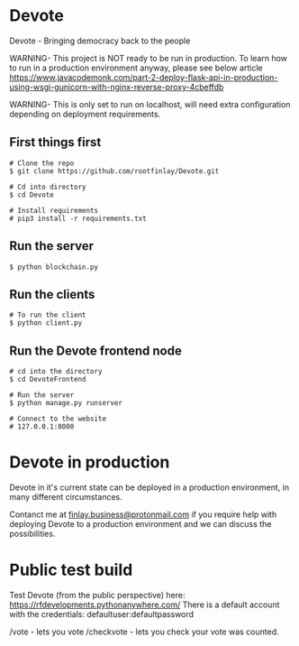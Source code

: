 # Devote
Devote - Bringing democracy back to the people

WARNING- This project is NOT ready to be run in production. To learn how to run in a production environment anyway, please see below article
https://www.javacodemonk.com/part-2-deploy-flask-api-in-production-using-wsgi-gunicorn-with-nginx-reverse-proxy-4cbeffdb

WARNING- This is only set to run on localhost, will need extra configuration depending on deployment requirements.

## First things first
```console
# Clone the repo
$ git clone https://github.com/rootfinlay/Devote.git

# Cd into directory
$ cd Devote

# Install requirements
# pip3 install -r requirements.txt
```

## Run the server
```console
$ python blockchain.py
```

## Run the clients
```console
# To run the client
$ python client.py
```

## Run the Devote frontend node
```console
# cd into the directory
$ cd DevoteFrontend

# Run the server
$ python manage.py runserver

# Connect to the website
# 127.0.0.1:8000
```

# Devote in production

Devote in it's current state can be deployed in a production environment, in many different circumstances. 

Contanct me at finlay.business@protonmail.com if you require help with deploying Devote to a production environment and we can discuss the possibilities.

# Public test build
Test Devote (from the public perspective) here: https://rfdevelopments.pythonanywhere.com/ 
There is a default account with the credentials: defaultuser:defaultpassword

/vote - lets you vote
/checkvote - lets you check your vote was counted.